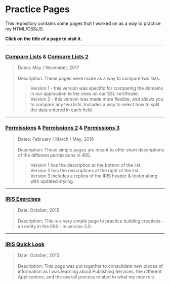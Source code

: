# Practice Pages

This repository contains some pages that I worked on as a way to practice my HTML/CSS/JS.

**Click on the title of a page to visit it.**

----

### [Compare Lists](https://dejai.github.io/iris/pages/practice/compareLists.html) & [Compare Lists 2](https://dejai.github.io/iris/pages/practice/comparelists2.html)
> Dates: May / November, 2017 <br/><br/>
> Description: These pages were made as a way to compare two lists. <br/>
> > Version 1 - this version was specific for comparing the domains in our application to the ones on our SSL certificate.<br/>
> Version 2 - this version was made more flexible, and allows you to compare any two lists. Includes a way to select how to split the data entered in each field.

----

### [Permissions](https://dejai.github.io/iris/pages/practice/permissions.html) & [Permissions 2](https://dejai.github.io/iris/pages/practice/permissions2.html) & [Permissions 3](https://dejai.github.io/iris/pages/practice/permissions3.html)
> Dates: February / March / May, 2016 <br/><br/>
> Description: These simple pages are meant to offer short descriptions of the different permissions in IRIS.<br/>
> > Version 1 has the description at the bottom of the list. <br/>
> Version 2 has the descriptions at the right of the list.  <br/>
> Version 3 includes a replica of the IRIS header & footer along with updated styling.


----

### [IRIS Exercises](https://dejai.github.io/iris/pages/practice/iris_exercises.html)
> Date: October, 2015 <br/><br/>
> Description: This is a very simple page to practice building creatives - an entity in the IRIS - in version 3.0.

----

### [IRIS Quick Look](https://dejai.github.io/iris/pages/practice/iris_quicklook.html)
> Date: October, 2015 <br/><br/>
> Description: This page was put together to consolidate new pieces of information as I was learning about Publishing Services, the different Applications, and the overall process related to what my new role.





